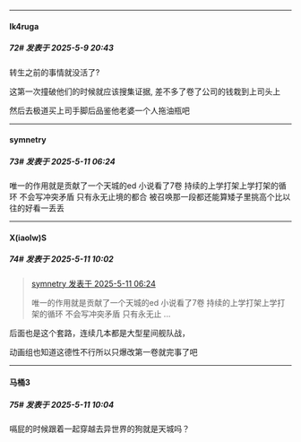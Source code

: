 ﻿
*****

####  Ik4ruga  
##### 72#       发表于 2025-5-9 20:43

转生之前的事情就没活了?

这第一次撞破他们的时候就应该搜集证据, 差不多了卷了公司的钱栽到上司头上

然后去极道买上司手脚后品鉴他老婆一个人拖油瓶吧


*****

####  symnetry  
##### 73#       发表于 2025-5-11 06:24

唯一的作用就是贡献了一个天城的ed 小说看了7卷 持续的上学打架上学打架的循环 不会写冲突矛盾 只有永无止境的都合 被召唤那一段都还能算矮子里挑高个比以往的好看一丢丢


*****

####  X(iaolw)S  
##### 74#       发表于 2025-5-11 10:02

<blockquote><a href="httphttps://stage1st.com/2b/forum.php?mod=redirect&amp;goto=findpost&amp;pid=67801746&amp;ptid=2203912" target="_blank">symnetry 发表于 2025-5-11 06:24</a>

唯一的作用就是贡献了一个天城的ed 小说看了7卷 持续的上学打架上学打架的循环 不会写冲突矛盾 只有永无止 ...</blockquote>
后面也是这个套路，连续几本都是大型星间舰队战，

动画组也知道这德性不行所以只爆改第一卷就完事了吧

*****

####  马桶3  
##### 75#       发表于 2025-5-11 10:04

嗝屁的时候跟着一起穿越去异世界的狗就是天城吗？

